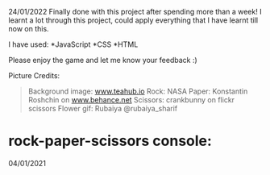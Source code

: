 24/01/2022
Finally done with this project after spending more than a week! I learnt a lot through this project, could apply everything that I have learnt till now on this.

I have used:
*JavaScript
*CSS
*HTML

Please enjoy the game and let me know your feedback :)


Picture Credits:
>Background image: www.teahub.io 
>Rock: NASA
>Paper: Konstantin Roshchin on www.behance.net
>Scissors:  crankbunny on flickr scissors
>Flower gif: Rubaiya @rubaiya_sharif


# rock-paper-scissors console:
04/01/2021
